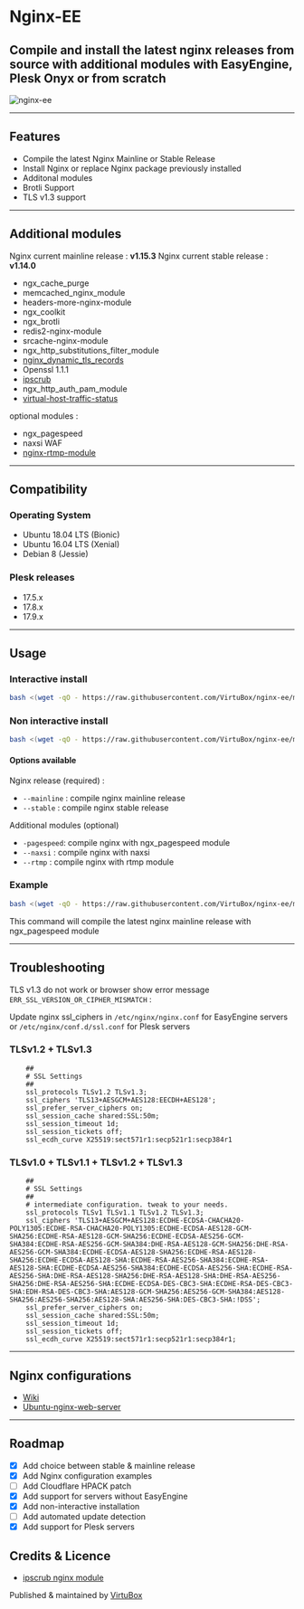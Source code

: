 # Nginx-EE

## Compile and install the latest nginx releases from source with additional modules with EasyEngine, Plesk Onyx or from scratch

![nginx-ee](https://raw.githubusercontent.com/VirtuBox/nginx-ee/master/nginx-ee.png)

---

## Features

* Compile the latest Nginx Mainline or Stable Release
* Install Nginx or replace Nginx package previously installed
* Additonal modules
* Brotli Support
* TLS v1.3 support

---

## Additional modules

Nginx current mainline release : **v1.15.3**
Nginx current stable release : **v1.14.0**

* ngx_cache_purge
* memcached_nginx_module
* headers-more-nginx-module
* ngx_coolkit
* ngx_brotli
* redis2-nginx-module
* srcache-nginx-module
* ngx_http_substitutions_filter_module
* [nginx_dynamic_tls_records](https://github.com/nginx-modules/ngx_http_tls_dyn_size)
* Openssl 1.1.1
* [ipscrub](http://www.ipscrub.org/)
* ngx_http_auth_pam_module
* [virtual-host-traffic-status](https://github.com/vozlt/nginx-module-vts)

optional modules :

* ngx_pagespeed
* naxsi WAF
* [nginx-rtmp-module](https://github.com/arut/nginx-rtmp-module)

---

## Compatibility

### Operating System

* Ubuntu 18.04 LTS (Bionic)
* Ubuntu 16.04 LTS (Xenial)
* Debian 8 (Jessie)

### Plesk releases

* 17.5.x
* 17.8.x
* 17.9.x

---

## Usage

### Interactive install

```bash
bash <(wget -qO - https://raw.githubusercontent.com/VirtuBox/nginx-ee/master/nginx-build.sh)
```

### Non interactive install

```bash
bash <(wget -qO - https://raw.githubusercontent.com/VirtuBox/nginx-ee/master/nginx-build.sh) [options] ...
```

#### Options available

Nginx release (required) :

* `--mainline` : compile nginx mainline release
* `--stable` : compile nginx stable release

Additional modules (optional)

* `-pagespeed`: compile nginx with ngx_pagespeed module
* `--naxsi` : compile nginx with naxsi
* `--rtmp` : compile nginx with rtmp module

### Example

```bash
bash <(wget -qO - https://raw.githubusercontent.com/VirtuBox/nginx-ee/master/nginx-build.sh) --mainline --pagespeed
```

This command will compile the latest nginx mainline release with ngx_pagespeed module

---

## Troubleshooting

TLS v1.3 do not work or browser show error message `ERR_SSL_VERSION_OR_CIPHER_MISMATCH` :

Update nginx ssl_ciphers in `/etc/nginx/nginx.conf` for EasyEngine servers or `/etc/nginx/conf.d/ssl.conf` for Plesk servers

### TLSv1.2 + TLSv1.3

```nginx
    ##
    # SSL Settings
    ##
    ssl_protocols TLSv1.2 TLSv1.3;
    ssl_ciphers 'TLS13+AESGCM+AES128:EECDH+AES128';
    ssl_prefer_server_ciphers on;
    ssl_session_cache shared:SSL:50m;
    ssl_session_timeout 1d;
    ssl_session_tickets off;
    ssl_ecdh_curve X25519:sect571r1:secp521r1:secp384r1
```

### TLSv1.0 + TLSv1.1 + TLSv1.2 + TLSv1.3

```nginx
    ##
    # SSL Settings
    ##
    # intermediate configuration. tweak to your needs.
    ssl_protocols TLSv1 TLSv1.1 TLSv1.2 TLSv1.3;
    ssl_ciphers 'TLS13+AESGCM+AES128:ECDHE-ECDSA-CHACHA20-POLY1305:ECDHE-RSA-CHACHA20-POLY1305:ECDHE-ECDSA-AES128-GCM-SHA256:ECDHE-RSA-AES128-GCM-SHA256:ECDHE-ECDSA-AES256-GCM-SHA384:ECDHE-RSA-AES256-GCM-SHA384:DHE-RSA-AES128-GCM-SHA256:DHE-RSA-AES256-GCM-SHA384:ECDHE-ECDSA-AES128-SHA256:ECDHE-RSA-AES128-SHA256:ECDHE-ECDSA-AES128-SHA:ECDHE-RSA-AES256-SHA384:ECDHE-RSA-AES128-SHA:ECDHE-ECDSA-AES256-SHA384:ECDHE-ECDSA-AES256-SHA:ECDHE-RSA-AES256-SHA:DHE-RSA-AES128-SHA256:DHE-RSA-AES128-SHA:DHE-RSA-AES256-SHA256:DHE-RSA-AES256-SHA:ECDHE-ECDSA-DES-CBC3-SHA:ECDHE-RSA-DES-CBC3-SHA:EDH-RSA-DES-CBC3-SHA:AES128-GCM-SHA256:AES256-GCM-SHA384:AES128-SHA256:AES256-SHA256:AES128-SHA:AES256-SHA:DES-CBC3-SHA:!DSS';
    ssl_prefer_server_ciphers on;
    ssl_session_cache shared:SSL:50m;
    ssl_session_timeout 1d;
    ssl_session_tickets off;
    ssl_ecdh_curve X25519:sect571r1:secp521r1:secp384r1;
```

---

## Nginx configurations

* [Wiki](https://github.com/VirtuBox/nginx-ee/wiki)
* [Ubuntu-nginx-web-server](https://github.com/VirtuBox/ubuntu-nginx-web-server/tree/master/etc/nginx)

---

## Roadmap

* [x] Add choice between stable & mainline release
* [x] Add Nginx configuration examples
* [ ] Add Cloudflare HPACK patch
* [x] Add support for servers without EasyEngine
* [x] Add non-interactive installation
* [ ] Add automated update detection
* [x] Add support for Plesk servers

## Credits & Licence

* [ipscrub nginx module](http://ipscrub.org/)

Published & maintained by <a href="https://virtubox.net" title="VirtuBox">VirtuBox</a>